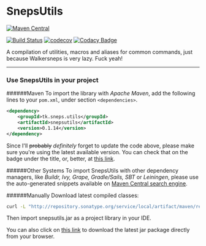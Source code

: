 # SnepsUtils

[![Maven Central](https://maven-badges.herokuapp.com/maven-central/tk.sneps.utils/snepsutils/badge.svg?style=flat)](http://mvnrepository.com/artifact/tk.sneps.utils/snepsutils)

[![Build Status](https://travis-ci.org/Walkersneps/SnepsUtils.svg?branch=master)](https://travis-ci.org/Walkersneps/SnepsUtils)
[![codecov](https://codecov.io/gh/Walkersneps/SnepsUtils/branch/master/graph/badge.svg)](https://codecov.io/gh/Walkersneps/SnepsUtils)
[![Codacy Badge](https://api.codacy.com/project/badge/Grade/9605f08d84af42d6a9c32f8c8ddcd212)](https://www.codacy.com/app/walkersneps/SnepsUtils?utm_source=github.com&amp;utm_medium=referral&amp;utm_content=Walkersneps/SnepsUtils&amp;utm_campaign=Badge_Grade)

A compilation of utilities, macros and aliases for common commands, just because Walkersneps is very lazy. Fuck yeah!

---
### Use SnepsUtils in your project
######Maven
To import the library with _Apache Maven_, add the following lines to your `pom.xml`, under section `<dependencies>`.
```xml
<dependency>
    <groupId>tk.sneps.utils</groupId>
    <artifactId>snepsutils</artifactId>
    <version>0.1.14</version>
</dependency>
```
Since I'll ~~probably~~ _definitely_ forget to update the code above, please make sure you're using the latest available version. You can check that on the badge under the title, or, better, at [this link](https://oss.sonatype.org/content/groups/public/tk/sneps/utils/snepsutils/ "SnepsUtils repository").

######Other Systems
To import SnepsUtils with other dependency managers, like _Buildr, Ivy, Grape, Gradle/Sails, SBT_ or _Leiningen_, please use the auto-generated snippets available on [Maven Central search engine](http://search.maven.org/#search%7Cga%7C1%7Cg%3A%22tk.sneps.utils%22 "Maven Central Repository search engine").

######Manually
Download latest compiled classes:
```bash
curl -L "http://repository.sonatype.org/service/local/artifact/maven/redirect?r=central-proxy&g=tk.sneps.utils&a=snepsutils&v=LATEST" -o snepsutils.jar
```
Then import snepsutils.jar as a project library in your IDE.

You can also click on [this link](http://repository.sonatype.org/service/local/artifact/maven/redirect?r=central-proxy&g=tk.sneps.utils&a=snepsutils&v=LATEST "Download latest jar package") to download the latest jar package directly from your browser.

